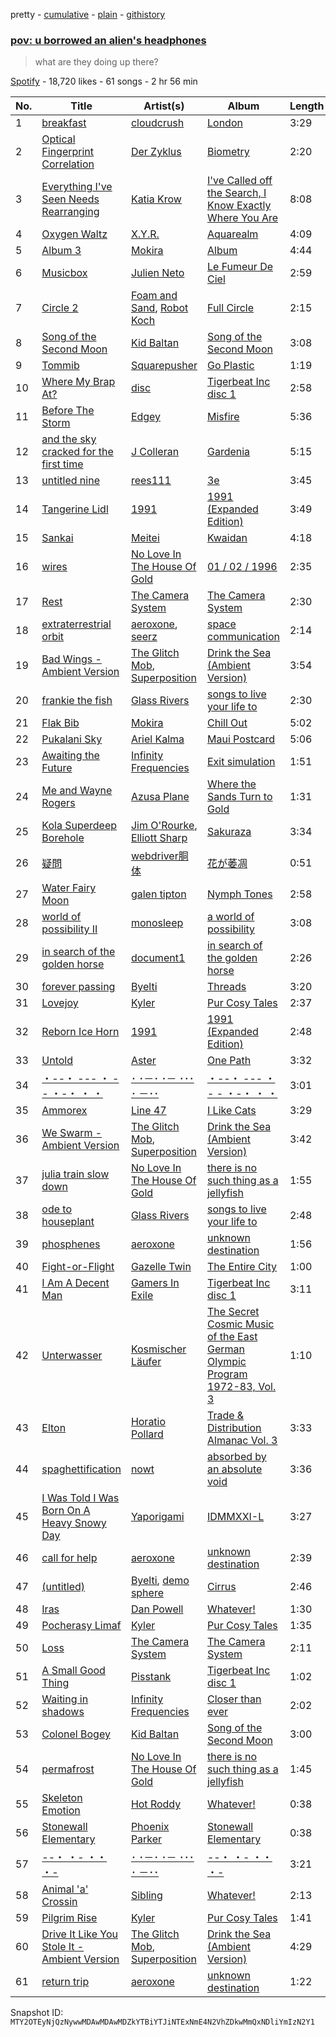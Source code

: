 pretty - [cumulative](/playlists/cumulative/37i9dQZF1DWW9lEco8NkcU.md) - [plain](/playlists/plain/37i9dQZF1DWW9lEco8NkcU) - [githistory](https://github.githistory.xyz/mackorone/spotify-playlist-archive/blob/main/playlists/plain/37i9dQZF1DWW9lEco8NkcU)

### [pov: u borrowed an alien's headphones](https://open.spotify.com/playlist/37i9dQZF1DWW9lEco8NkcU)

> what are they doing up there?

[Spotify](https://open.spotify.com/user/spotify) - 18,720 likes - 61 songs - 2 hr 56 min

| No. | Title | Artist(s) | Album | Length |
|---|---|---|---|---|
| 1 | [breakfast](https://open.spotify.com/track/50P29MdiaB6m7rph14WQWs) | [cloudcrush](https://open.spotify.com/artist/3S1Kdh8aXPKVbs1dZnrRST) | [London](https://open.spotify.com/album/5eHFRqdMh7KFxS8pciAmwW) | 3:29 |
| 2 | [Optical Fingerprint Correlation](https://open.spotify.com/track/4zzI44kiZ39QgSM3ZZHJe8) | [Der Zyklus](https://open.spotify.com/artist/3oMzxer7m75NN19ckIWSn8) | [Biometry](https://open.spotify.com/album/2uO6KUfzsYkPungJkiB1Ij) | 2:20 |
| 3 | [Everything I've Seen Needs Rearranging](https://open.spotify.com/track/1YeXGnob9wmikne7THZoJU) | [Katia Krow](https://open.spotify.com/artist/2YykFr6zggCoi2GHZbFlSG) | [I've Called off the Search, I Know Exactly Where You Are](https://open.spotify.com/album/1Gsd8mV3HxMu4uqimgh8yu) | 8:08 |
| 4 | [Oxygen Waltz](https://open.spotify.com/track/1HQxnecMK8hRxIZ5MjlXJh) | [X.Y.R.](https://open.spotify.com/artist/6toHLoCsmqKPjtprSVucxz) | [Aquarealm](https://open.spotify.com/album/2b2NKMGXqjTtRkHQVXjkBS) | 4:09 |
| 5 | [Album 3](https://open.spotify.com/track/7wpKTYDOT1goHKXXHT6fi7) | [Mokira](https://open.spotify.com/artist/3rdStJL3GPEj3S5y8zyvn7) | [Album](https://open.spotify.com/album/0QgxbUQVAa5UN55VCDxdaa) | 4:44 |
| 6 | [Musicbox](https://open.spotify.com/track/1yONlvObY8e2iqm86Dmtuo) | [Julien Neto](https://open.spotify.com/artist/4JVbuk3i6Z5WGR3ar8Wro2) | [Le Fumeur De Ciel](https://open.spotify.com/album/1SwfAtm5Rom8gcgEK8H5Qs) | 2:59 |
| 7 | [Circle 2](https://open.spotify.com/track/3sbEHB3CJcuhMIf1nTBb2R) | [Foam and Sand](https://open.spotify.com/artist/1auVJGxP1B7a0GYbD6G6dd), [Robot Koch](https://open.spotify.com/artist/47V6nyjOrUR98qv6gkYssI) | [Full Circle](https://open.spotify.com/album/6gk3iwAWUaGJXZtLqbjpQI) | 2:15 |
| 8 | [Song of the Second Moon](https://open.spotify.com/track/07Y2a4zGLw0w7prWbZl0uJ) | [Kid Baltan](https://open.spotify.com/artist/2CdUOzuwbij3ZDupKjgzSs) | [Song of the Second Moon](https://open.spotify.com/album/5dBwLiLUoJf84L8awVQVrv) | 3:08 |
| 9 | [Tommib](https://open.spotify.com/track/5bgbePi06Jpajb3CfgEhgJ) | [Squarepusher](https://open.spotify.com/artist/4mtHSXwIHihO6MWNq5Qoko) | [Go Plastic](https://open.spotify.com/album/14DV5JzgIRhtqMMjtO4QOj) | 1:19 |
| 10 | [Where My Brap At?](https://open.spotify.com/track/1N5Qa1qMw2kwvjf3RKHouV) | [disc](https://open.spotify.com/artist/4a9B5A5fVCayFnAnup5thw) | [Tigerbeat Inc disc 1](https://open.spotify.com/album/3ojlAzwrhbB7hsRxrmNNCX) | 2:58 |
| 11 | [Before The Storm](https://open.spotify.com/track/2u2FeoEHbkZ9WbpNpmIbYS) | [Edgey](https://open.spotify.com/artist/3fMJ5l4czmNOzG6jx0xrfV) | [Misfire](https://open.spotify.com/album/4QEGntEsYGnhKv9ajvoJOJ) | 5:36 |
| 12 | [and the sky cracked for the first time](https://open.spotify.com/track/41QEm0bGC4UcMeQroLmuwC) | [J Colleran](https://open.spotify.com/artist/1exFWMKqsPvzFGCt1XmZIb) | [Gardenia](https://open.spotify.com/album/6oRypkWbkpI1FfD6sMqJLl) | 5:15 |
| 13 | [untitled nine](https://open.spotify.com/track/4T5EfAG0xFrKyLLRX26ijT) | [rees111](https://open.spotify.com/artist/4DQAGENt8yDnztCIWkS7hT) | [3e](https://open.spotify.com/album/3C2UcCjHmBUrJh5DwBfiAs) | 3:45 |
| 14 | [Tangerine Lidl](https://open.spotify.com/track/6HVrurnFHNXFKZYcJMW37S) | [1991](https://open.spotify.com/artist/4zvj6YIQxg7KzWo2ubjZNs) | [1991 \(Expanded Edition\)](https://open.spotify.com/album/3BS54fcgGU0qMFtIezcFYE) | 3:49 |
| 15 | [Sankai](https://open.spotify.com/track/6IQoOFscOOZqWTy6Hn6QnC) | [Meitei](https://open.spotify.com/artist/5TS4DIOBGgEE6ysYh7yuii) | [Kwaidan](https://open.spotify.com/album/0COOSP2TWDQQLdLE1HdGlO) | 4:18 |
| 16 | [wires](https://open.spotify.com/track/1vmclJdKKG2ae0MiCTDTan) | [No Love In The House Of Gold](https://open.spotify.com/artist/5gqzWJS2sbYm3zoKFsC38L) | [01 / 02 / 1996](https://open.spotify.com/album/70hZhOpZrDIqzi776yG1EX) | 2:35 |
| 17 | [Rest](https://open.spotify.com/track/3TkousHzxS0sIZ5pzSjYhE) | [The Camera System](https://open.spotify.com/artist/1rU85PMucQXPcWKyu5L6U5) | [The Camera System](https://open.spotify.com/album/4cQFAMNyfivmXqBJm8NhiP) | 2:30 |
| 18 | [extraterrestrial orbit](https://open.spotify.com/track/5WZ3gEgjpmFaVEjoZD6r5L) | [aeroxone](https://open.spotify.com/artist/1RfT7VjWufW7BOVCG3MLOa), [seerz](https://open.spotify.com/artist/2eOoy2ipjoT2BrjPatcHeC) | [space communication](https://open.spotify.com/album/7Ceu9xRo2Dj1Ml5NquM510) | 2:14 |
| 19 | [Bad Wings \- Ambient Version](https://open.spotify.com/track/6JwYQX26HaGrZ2AZQNQs6Q) | [The Glitch Mob](https://open.spotify.com/artist/3a9qv6NLHnsVxJUtKOMHvD), [Superposition](https://open.spotify.com/artist/7B74HjlZ4Kiy6oKndiiRqL) | [Drink the Sea \(Ambient Version\)](https://open.spotify.com/album/1gHeBH5qZs2OGKfp0eGjjM) | 3:54 |
| 20 | [frankie the fish](https://open.spotify.com/track/0TPjyLshWX2dZ40OnaEceN) | [Glass Rivers](https://open.spotify.com/artist/5qQvSeMMwzvjZlw1pqmAC6) | [songs to live your life to](https://open.spotify.com/album/2v0p9MioK7YT1jIwQivVe1) | 2:30 |
| 21 | [Flak Bib](https://open.spotify.com/track/5pbcc4LJ1jDHjjmQVsUnuc) | [Mokira](https://open.spotify.com/artist/3rdStJL3GPEj3S5y8zyvn7) | [Chill Out](https://open.spotify.com/album/6whOrMCaRQmUiJ8DggfT6U) | 5:02 |
| 22 | [Pukalani Sky](https://open.spotify.com/track/0zwmL5OHXfIAywMSSvcoKx) | [Ariel Kalma](https://open.spotify.com/artist/1XDHnXR3sd1pGoc7vqUtBq) | [Maui Postcard](https://open.spotify.com/album/2EP2UgdLJclXGMc9H6Qiuz) | 5:06 |
| 23 | [Awaiting the Future](https://open.spotify.com/track/2gpzRMcNb8HqVnzSz4WPsr) | [Infinity Frequencies](https://open.spotify.com/artist/6XcJCz7dqlBOyZ0b57SyQp) | [Exit simulation](https://open.spotify.com/album/4zUa2DNiTxWo4lzVMwF6LZ) | 1:51 |
| 24 | [Me and Wayne Rogers](https://open.spotify.com/track/4hv71vgTltTUMqlaaTr3Lz) | [Azusa Plane](https://open.spotify.com/artist/1exN8SH7Aw6NLkjgFGAncB) | [Where the Sands Turn to Gold](https://open.spotify.com/album/4v867iqLmmDXh3gvmhwmeA) | 1:31 |
| 25 | [Kola Superdeep Borehole](https://open.spotify.com/track/4hQMZNO2nuQJUtSAolZg2p) | [Jim O'Rourke](https://open.spotify.com/artist/46urSPEzIrRVqKqciwOq2f), [Elliott Sharp](https://open.spotify.com/artist/17PS6mukckWnUN4DwilBBs) | [Sakuraza](https://open.spotify.com/album/75nKCPFv0OkSZIFKrGzd61) | 3:34 |
| 26 | [疑問](https://open.spotify.com/track/3Y7FLrPq4Pax1H8WALHqp9) | [webdriver胴体](https://open.spotify.com/artist/1BRyH0SgZNPmfaPZl8hdPk) | [花が萎凋](https://open.spotify.com/album/4ptVntox896NN5eiFXjocg) | 0:51 |
| 27 | [Water Fairy Moon](https://open.spotify.com/track/2XKiW8QkcpWExtzFP6uba5) | [galen tipton](https://open.spotify.com/artist/4yk43MhqPWsrrzoRyoMZhv) | [Nymph Tones](https://open.spotify.com/album/5vEMPjJgxW0rb2Z52FRdhK) | 2:58 |
| 28 | [world of possibility II](https://open.spotify.com/track/5VukoXwwSyvt0kY2Cf2HaT) | [monosleep](https://open.spotify.com/artist/2rHHKIugCALDXcAaYryNCt) | [a world of possibility](https://open.spotify.com/album/6w6EdQV1km9T25x209Q4sx) | 3:08 |
| 29 | [in search of the golden horse](https://open.spotify.com/track/7wtgh498OV8HG3TXgRDy3F) | [document1](https://open.spotify.com/artist/7uI1OrKEj7NyJVZjqlEG0P) | [in search of the golden horse](https://open.spotify.com/album/1rTOAm2qzJP32quoeCMqOC) | 2:26 |
| 30 | [forever passing](https://open.spotify.com/track/42iqOnsQRXY8cAFyP8mpep) | [Byelti](https://open.spotify.com/artist/6bdFkBtj91aLGfeMzRzXOQ) | [Threads](https://open.spotify.com/album/47mzmxt5k3rXC2Jz2Dj5pU) | 3:20 |
| 31 | [Lovejoy](https://open.spotify.com/track/1nZARe7MuRKn3G7HyKN6pJ) | [Kyler](https://open.spotify.com/artist/1CgrV85eyFoPFLr3rQbt6g) | [Pur Cosy Tales](https://open.spotify.com/album/1zlKJ0b68J7ng6marNz5VW) | 2:37 |
| 32 | [Reborn Ice Horn](https://open.spotify.com/track/6hcioRynewaaMTpqvVaok8) | [1991](https://open.spotify.com/artist/4zvj6YIQxg7KzWo2ubjZNs) | [1991 \(Expanded Edition\)](https://open.spotify.com/album/3BS54fcgGU0qMFtIezcFYE) | 2:48 |
| 33 | [Untold](https://open.spotify.com/track/1RbRF5lPKVSwFWV1RGe9MN) | [Aster](https://open.spotify.com/artist/1ie4JpANX38QqUcnNRht7e) | [One Path](https://open.spotify.com/album/0LcPF7MaRplUP7N37LrEUo) | 3:32 |
| 34 | [・\-\-・ \-\-\- ・ \- \- ・\-・ ・ ・](https://open.spotify.com/track/0koh0Teu96qurTHhNFDQR3) | [･ ･－･ ･－ ･･･ ･ －･･](https://open.spotify.com/artist/0EUOiLsLpv9g7H9YCzUnBS) | [・\-\-・ \-\-\- ・ \- \- ・\-・ ・ ・](https://open.spotify.com/album/7ab275pvaiAeAGhU5YazJG) | 3:01 |
| 35 | [Ammorex](https://open.spotify.com/track/66fs8JhADO646CdkfaipIE) | [Line 47](https://open.spotify.com/artist/7qefxZPpoAn9L0RzJja29z) | [I Like Cats](https://open.spotify.com/album/3EfJCJt2tRtQx0yrFMitlQ) | 3:29 |
| 36 | [We Swarm \- Ambient Version](https://open.spotify.com/track/4sRHMdHWVgKcQmRZzmwGMA) | [The Glitch Mob](https://open.spotify.com/artist/3a9qv6NLHnsVxJUtKOMHvD), [Superposition](https://open.spotify.com/artist/7B74HjlZ4Kiy6oKndiiRqL) | [Drink the Sea \(Ambient Version\)](https://open.spotify.com/album/1gHeBH5qZs2OGKfp0eGjjM) | 3:42 |
| 37 | [julia train slow down](https://open.spotify.com/track/7augc1ZVQvNRHJRjjtYU53) | [No Love In The House Of Gold](https://open.spotify.com/artist/5gqzWJS2sbYm3zoKFsC38L) | [there is no such thing as a jellyfish](https://open.spotify.com/album/0mRUcNL02378si53jjOeUV) | 1:55 |
| 38 | [ode to houseplant](https://open.spotify.com/track/5M819M38P2Z85ntS1iEVCG) | [Glass Rivers](https://open.spotify.com/artist/5qQvSeMMwzvjZlw1pqmAC6) | [songs to live your life to](https://open.spotify.com/album/2v0p9MioK7YT1jIwQivVe1) | 2:48 |
| 39 | [phosphenes](https://open.spotify.com/track/4AmFRDWTlp4xRRFONYV1xy) | [aeroxone](https://open.spotify.com/artist/1RfT7VjWufW7BOVCG3MLOa) | [unknown destination](https://open.spotify.com/album/4TntYRd05wSHWg1q2MnCgB) | 1:56 |
| 40 | [Fight\-or\-Flight](https://open.spotify.com/track/2AYiblpMSBmqEJhcSRoGZf) | [Gazelle Twin](https://open.spotify.com/artist/0O9n1swkbCd1KqV2QrSVHl) | [The Entire City](https://open.spotify.com/album/6uhSnKyoxmUdwCX80KViIx) | 1:00 |
| 41 | [I Am A Decent Man](https://open.spotify.com/track/6s7FfdgxJHflFAu4RYBrNA) | [Gamers In Exile](https://open.spotify.com/artist/172ox6jADAYSGQstSEW7ap) | [Tigerbeat Inc disc 1](https://open.spotify.com/album/3ojlAzwrhbB7hsRxrmNNCX) | 3:11 |
| 42 | [Unterwasser](https://open.spotify.com/track/0QE1nn67EOtI8torT05FoL) | [Kosmischer Läufer](https://open.spotify.com/artist/4ZRufjj25YMXohtTIlg44B) | [The Secret Cosmic Music of the East German Olympic Program 1972\-83, Vol\. 3](https://open.spotify.com/album/4ZAtlPjTyeQeptFlp38oez) | 1:10 |
| 43 | [Elton](https://open.spotify.com/track/0uNuTlq0XzBWfL0l3nkhFO) | [Horatio Pollard](https://open.spotify.com/artist/10WwJv9V8m2Gc2zUgWuiZZ) | [Trade & Distribution Almanac Vol\. 3](https://open.spotify.com/album/5WbHAkJWmXSU3r80MpYiJk) | 3:33 |
| 44 | [spaghettification](https://open.spotify.com/track/2mfy0lcx1gCVYSlqhyCbkB) | [nowt](https://open.spotify.com/artist/3rJ3JaEwzwefdZMinCtdPI) | [absorbed by an absolute void](https://open.spotify.com/album/4UWkmWiTanSmJvBLggDF9b) | 3:36 |
| 45 | [I Was Told I Was Born On A Heavy Snowy Day](https://open.spotify.com/track/0RLuH4T3WQu7HUuvC2cNqu) | [Yaporigami](https://open.spotify.com/artist/5DxZjU23hReTnAfEJ8d0et) | [IDMMXXI\-L](https://open.spotify.com/album/4J0ftD43dFnprR8DQqZwSP) | 3:27 |
| 46 | [call for help](https://open.spotify.com/track/5rEXGfLyQDfmIy6PuDiIhW) | [aeroxone](https://open.spotify.com/artist/1RfT7VjWufW7BOVCG3MLOa) | [unknown destination](https://open.spotify.com/album/4TntYRd05wSHWg1q2MnCgB) | 2:39 |
| 47 | [\(untitled\)](https://open.spotify.com/track/5Rn2HBVS6emRbbhOXgYUEi) | [Byelti](https://open.spotify.com/artist/6bdFkBtj91aLGfeMzRzXOQ), [demo sphere](https://open.spotify.com/artist/4austkFDBkQqxEUpnYnveI) | [Cirrus](https://open.spotify.com/album/6BDNBMYOVxBQVb3mgx18DT) | 2:46 |
| 48 | [Iras](https://open.spotify.com/track/3idZRWEfhZPs2q58HFkyS0) | [Dan Powell](https://open.spotify.com/artist/6OgSVPoKPr2ajRadbdS9UY) | [Whatever!](https://open.spotify.com/album/2lQbrqbGqncgxheHek69pO) | 1:30 |
| 49 | [Pocherasy Limaf](https://open.spotify.com/track/1VHp9nGWHzha1cgPtew7Rx) | [Kyler](https://open.spotify.com/artist/1CgrV85eyFoPFLr3rQbt6g) | [Pur Cosy Tales](https://open.spotify.com/album/1zlKJ0b68J7ng6marNz5VW) | 1:35 |
| 50 | [Loss](https://open.spotify.com/track/0b7Eu5l20kNKKSpKJ3ZJv9) | [The Camera System](https://open.spotify.com/artist/1rU85PMucQXPcWKyu5L6U5) | [The Camera System](https://open.spotify.com/album/4cQFAMNyfivmXqBJm8NhiP) | 2:11 |
| 51 | [A Small Good Thing](https://open.spotify.com/track/7DBbI09sbeAjqowvuodV8l) | [Pisstank](https://open.spotify.com/artist/123gAmsaSN7bjDCSYKCcsk) | [Tigerbeat Inc disc 1](https://open.spotify.com/album/3ojlAzwrhbB7hsRxrmNNCX) | 1:02 |
| 52 | [Waiting in shadows](https://open.spotify.com/track/0h41LAkIIxgV9d1tUvpday) | [Infinity Frequencies](https://open.spotify.com/artist/6XcJCz7dqlBOyZ0b57SyQp) | [Closer than ever](https://open.spotify.com/album/0pbsNfhs6ha5ff0mUD03Mg) | 2:02 |
| 53 | [Colonel Bogey](https://open.spotify.com/track/52Bcd2F0Su27o4vVMf7jDl) | [Kid Baltan](https://open.spotify.com/artist/2CdUOzuwbij3ZDupKjgzSs) | [Song of the Second Moon](https://open.spotify.com/album/5dBwLiLUoJf84L8awVQVrv) | 3:00 |
| 54 | [permafrost](https://open.spotify.com/track/7uJRKFsuCrurLTDbEgTf2y) | [No Love In The House Of Gold](https://open.spotify.com/artist/5gqzWJS2sbYm3zoKFsC38L) | [there is no such thing as a jellyfish](https://open.spotify.com/album/0mRUcNL02378si53jjOeUV) | 1:45 |
| 55 | [Skeleton Emotion](https://open.spotify.com/track/6Gi8L70DQDOyyV5RhSPHIG) | [Hot Roddy](https://open.spotify.com/artist/6jKjendLFABd2rOSH6DFkm) | [Whatever!](https://open.spotify.com/album/2lQbrqbGqncgxheHek69pO) | 0:38 |
| 56 | [Stonewall Elementary](https://open.spotify.com/track/4j6sgxjuTjNKpJCnAMM8ZC) | [Phoenix Parker](https://open.spotify.com/artist/0KRwDAEKBrZHtQy91LAoxb) | [Stonewall Elementary](https://open.spotify.com/album/7Gjx0jeCfUmCjgP7Zh5Gqq) | 0:38 |
| 57 | [\-\-・ ・\- ・・ ・\-](https://open.spotify.com/track/1WPw0fZaTAZ0jOwWXix78d) | [･ ･－･ ･－ ･･･ ･ －･･](https://open.spotify.com/artist/0EUOiLsLpv9g7H9YCzUnBS) | [\-\-・ ・\- ・・ ・\-](https://open.spotify.com/album/0eYShurLiGnxFfIY9cIdRM) | 3:21 |
| 58 | [Animal 'a' Crossin](https://open.spotify.com/track/5EkGwyi4Ew1H5qSCT0oqjG) | [Sibling](https://open.spotify.com/artist/4TFHiMwP0MPttqzI3FWecD) | [Whatever!](https://open.spotify.com/album/2lQbrqbGqncgxheHek69pO) | 2:13 |
| 59 | [Pilgrim Rise](https://open.spotify.com/track/4CCa2mGbuWkFQhMmnlNlaa) | [Kyler](https://open.spotify.com/artist/1CgrV85eyFoPFLr3rQbt6g) | [Pur Cosy Tales](https://open.spotify.com/album/1zlKJ0b68J7ng6marNz5VW) | 1:41 |
| 60 | [Drive It Like You Stole It \- Ambient Version](https://open.spotify.com/track/3WMTRr53rc5rsSQ3Qaefam) | [The Glitch Mob](https://open.spotify.com/artist/3a9qv6NLHnsVxJUtKOMHvD), [Superposition](https://open.spotify.com/artist/7B74HjlZ4Kiy6oKndiiRqL) | [Drink the Sea \(Ambient Version\)](https://open.spotify.com/album/1gHeBH5qZs2OGKfp0eGjjM) | 4:29 |
| 61 | [return trip](https://open.spotify.com/track/6R7LCiocE6XsF4bmD6cnkz) | [aeroxone](https://open.spotify.com/artist/1RfT7VjWufW7BOVCG3MLOa) | [unknown destination](https://open.spotify.com/album/4TntYRd05wSHWg1q2MnCgB) | 1:22 |

Snapshot ID: `MTY2OTEyNjQzNywwMDAwMDAwMDZkYTBiYTJiNTExNmE4N2VhZDkwMmQxNDliYmIzN2Y1`
